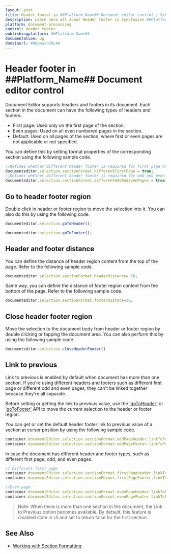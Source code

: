 ```yaml
---
layout: post
title: Header footer in ##Platform_Name## Document editor control | Syncfusion
description: Learn here all about Header footer in Syncfusion ##Platform_Name## Document editor control of Syncfusion Essential JS 2 and more.
platform: document-processing
control: Header footer 
publishingplatform: ##Platform_Name##
documentation: ug
domainurl: ##DomainURL##
---
```


# Header footer in ##Platform_Name## Document editor control

Document Editor supports headers and footers in its document. Each section in the document can have the following types of headers and footers:

* First page: Used only on the first page of the section.
* Even pages: Used on all even numbered pages in the section.
* Default: Used on all pages of the section, where first or even pages are not applicable or not specified.

You can define this by setting format properties of the corresponding section using the following sample code.

```ts
//Defines whether different header footer is required for first page of the section
documenteditor.selection.sectionFormat.differentFirstPage = true;
//Defines whether different header footer is required for odd and even pages in the section
documenteditor.selection.sectionFormat.differentOddAndEvenPages = true;
```

## Go to header footer region

Double click in header or footer region to move the selection into it. You can also do this by using the following code.

```ts
documenteditor.selection.goToHeader();
```

```ts
documenteditor.selection.goToFooter();
```

## Header and footer distance

You can define the distance of header region content from the top of the page. Refer to the following sample code.

```ts
documenteditor.selection.sectionFormat.headerDistance= 36;
```

Same way, you can define the distance of footer region content from the bottom of the page. Refer to the following sample code.

```ts
documenteditor.selection.sectionFormat.footerDistace=36;
```

## Close header footer region

Move the selection to the document body from header or footer region by double clicking or tapping the document area. You can also perform this by using the following sample code.

```ts
documenteditor.selection.closeHeaderFooter()
```

## Link to previous

Link to previous is enabled by default when document has more than one section. If you're using different headers and footers such as different first page or different odd and even pages, they can't be linked together because they're all separate.

Before setting or getting the link to previous value, use the ['goToHeader'](../api/document-editor/selection/#gotoheader) or ['goToFooter'](../api/document-editor/selection/#gotofooter) API to move the current selection to the header or footer region.

You can get or set the default header footer link to previous value of a section at cursor position by using the following sample code.

```javascript
container.documentEditor.selection.sectionFormat.oddPageHeader.linkToPrevious = false;
container.documentEditor.selection.sectionFormat.oddPageFooter.linkToPrevious = false;
```

In case the document has different header and footer types, such as different first page, odd, and even pages.

```javascript
// Different first page
container.documentEditor.selection.sectionFormat.firstPageHeader.linkToPrevious = false;
container.documentEditor.selection.sectionFormat.firstPageFooter.linkToPrevious = false;

//Even page
container.documentEditor.selection.sectionFormat.evenPageHeader.linkToPrevious = false;
container.documentEditor.selection.sectionFormat.evenPageFooter.linkToPrevious = false;
```

>Note: When there is more than one section in the document, the Link to Previous option becomes available. By default, this feature is disabled state in UI and set to return false for the first section.

## See Also

* [Working with Section Formatting](../document-editor/section-format/)